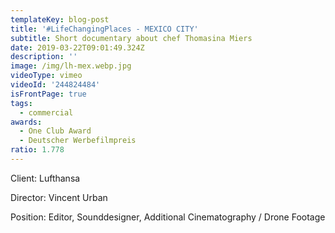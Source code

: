 ```yaml
---
templateKey: blog-post
title: '#LifeChangingPlaces - MEXICO CITY'
subtitle: Short documentary about chef Thomasina Miers
date: 2019-03-22T09:01:49.324Z
description: ''
image: /img/lh-mex.webp.jpg
videoType: vimeo
videoId: '244824484'
isFrontPage: true
tags:
  - commercial
awards:
  - One Club Award
  - Deutscher Werbefilmpreis
ratio: 1.778
---
```

Client: Lufthansa

Director: Vincent Urban

Position: Editor, Sounddesigner, Additional Cinematography / Drone Footage
